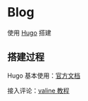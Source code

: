 # Blog

使用 [Hugo](https://gohugo.io/getting-started/quick-start/) 搭建

## 搭建过程

Hugo 基本使用：[官方文档](https://gohugo.io/getting-started/quick-start/)

接入评论：[valine 教程](https://www.smslit.top/2018/07/08/hugo-valine/)